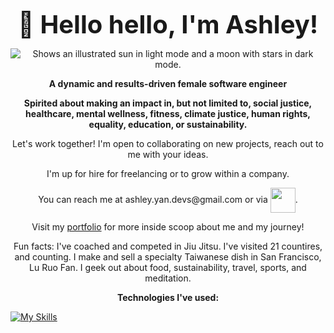 <p align="center">
  <span style="font-size: 40px;">
    <strong >🌈 Hello hello, I'm Ashley!</strong>
  </span>

<p align="center">
  <picture>
    <source media="(prefers-color-scheme: dark)" srcset="https://image.spreadshirtmedia.com/image-server/v1/compositions/T1454A1PA3853PT17X49Y38D1051375122W25000H24737/views/1,width=550,height=550,appearanceId=1,backgroundColor=FFFFFF,noPt=true/code-cutie-anime-girl-programming-unisex-stars-stripes-t-shirt.jpg">
    <source media="(prefers-color-scheme: light)" srcset="https://image.spreadshirtmedia.com/image-server/v1/compositions/T1454A1PA3853PT17X49Y38D1051375122W25000H24737/views/1,width=550,height=550,appearanceId=1,backgroundColor=FFFFFF,noPt=true/code-cutie-anime-girl-programming-unisex-stars-stripes-t-shirt.jpg">
    <img alt="Shows an illustrated sun in light mode and a moon with stars in dark mode." src="https://image.spreadshirtmedia.com/image-server/v1/compositions/T1454A1PA3853PT17X49Y38D1051375122W25000H24737/views/1,width=550,height=550,appearanceId=1,backgroundColor=FFFFFF,noPt=true/code-cutie-anime-girl-programming-unisex-stars-stripes-t-shirt.jpg">
  </picture>

<p align="center">
<strong>A dynamic and results-driven female software engineer</strong> 
  <p align="center">
<strong>Spirited about making an impact in, but not limited to, social justice, healthcare, mental wellness, fitness, climate justice, human rights, equality, education, or sustainability.</strong>
  

    

  

<p align="center">
Let's work together! I'm open to collaborating on new projects, reach out to me with your ideas. 

<p align="center">
I'm up for hire for freelancing or to grow within a company. 

<p align="center">
You can reach me at ashley.yan.devs@gmail.com or via <a href="https://www.linkedin.com/in/ashley-yan/" target="blank"><img align="center" src="https://bi-jingo.com/wp-content/uploads/1997/03/Linkedin-Logo.png" height="40" /></a>.

<p align="center">
Visit my <a href="https://ashley-yan.com/" target="blank">portfolio</a> for more inside scoop about me and my journey!


<p align="center">
Fun facts: I've coached and competed in Jiu Jitsu. I've visited 21 countires, and counting. I make and sell a specialty Taiwanese dish in San Francisco, Lu Ruo Fan. I geek out about food, sustainability, travel, sports, and meditation.

<p align="center">
<strong>Technologies I've used: </strong>



[![My Skills](https://skillicons.dev/icons?i=js,html,css,aws,babel,github,mongodb,nodejs,postgres,postman,rails,react,redux,replit,ruby,sqlite,vscode,webpack&perline=18)](https://skillicons.dev)



